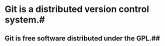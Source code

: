 # Git is a distributed version control system.#

## Git is free software distributed under the GPL.##
